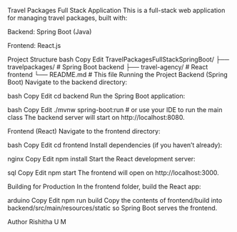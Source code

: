 Travel Packages Full Stack Application
This is a full-stack web application for managing travel packages, built with:

Backend: Spring Boot (Java)

Frontend: React.js

Project Structure
bash
Copy
Edit
TravelPackagesFullStackSpringBoot/
├── travelpackages/          # Spring Boot backend
├── travel-agency/         # React frontend
└── README.md         # This file
Running the Project
Backend (Spring Boot)
Navigate to the backend directory:

bash
Copy
Edit
cd backend
Run the Spring Boot application:

bash
Copy
Edit
./mvnw spring-boot:run  # or use your IDE to run the main class
The backend server will start on http://localhost:8080.

Frontend (React)
Navigate to the frontend directory:

bash
Copy
Edit
cd frontend
Install dependencies (if you haven’t already):

nginx
Copy
Edit
npm install
Start the React development server:

sql
Copy
Edit
npm start
The frontend will open on http://localhost:3000.

Building for Production
In the frontend folder, build the React app:

arduino
Copy
Edit
npm run build
Copy the contents of frontend/build into backend/src/main/resources/static so Spring Boot serves the frontend.

Author
Rishitha U M
